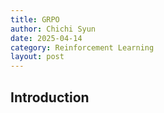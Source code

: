 ```yaml
---
title: GRPO
author: Chichi Syun
date: 2025-04-14
category: Reinforcement Learning
layout: post
---
```


## Introduction  
